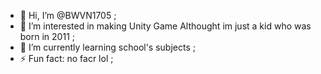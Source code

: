 - 👋 Hi, I’m @BWVN1705 ;
- 👀 I’m interested in making Unity Game Althought im just a kid who was born in 2011 ;
- 🌱 I’m currently learning school's subjects ;
- ⚡ Fun fact: no facr lol ;

<!---
BWVN1705/BWVN1705 is a ✨ special ✨ repository because its `README.md` (this file) appears on your GitHub profile.
You can click the Preview link to take a look at your changes.
--->

